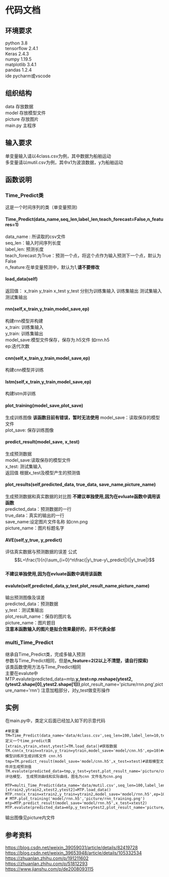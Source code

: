 # 代码文档
## 环境要求
python 3.8  
tensorflow 2.4.1  
Keras 2.4.3  
numpy 1.19.5  
matplotlib 3.4.1  
pandas  1.2.4  
ide pycharm或vscode  
## 组织结构
data 存放数据  
model 存放模型文件  
picture 存放图片  
main.py 主程序  
## 输入要求
单变量输入请以4class.csv为例，其中数据为船舶运动  
多变量请以mutil.csv为例，其中x1为波浪数据，y为船舶运动  
## 函数说明
### Time_Predict类
这是一个时间序列的类（单变量预测)  
#### Time_Predict(data_name,seq_len,label_len,teach_forecast=False,n_features=1) 
data_name : 所读取的csv文件  
seq_len：输入时间序列长度  
label_len: 预测长度  
teach_forecast:为True：预测一个点，将这个点作为输入预测下一个点，默认为False  
n_feature:在单变量预测中，默认为1,**请不要修改**    
#### load_data(self)  
返回值： x_train y_train x_test y_test 分别为训练集输入 训练集输出 测试集输入 测试集输出    
#### rnn(self,x_train,y_train,model_save,ep)  
构建rnn模型并构建  
x_train: 训练集输入   
y_train: 训练集输出  
model_save:模型文件保存，保存为.h5文件 如rnn.h5  
ep:迭代次数  
#### cnn(self,x_train,y_train,model_save,ep) 
构建cnn模型并训练  
#### lstm(self,x_train,y_train,model_save,ep) 
构建lstm并训练  
#### plot_training(model_save,plot_save)
生成训练图像  **该函数目前有错误，暂时无法使用**
model_save：读取保存的模型文件  
plot_save: 保存训练图像
#### predict_result(model_save, x_test)
生成预测数据  
model_save:读取保存的模型文件   
x_test: 测试集输入    
返回值 根据x_test及模型产生的预测值   
#### plot_results(self,predicted_data, true_data, save_name,picture_name)  
生成预测数据和真实数据的对比图 **不建议单独使用,因为在evluate函数中调用该函数**  
predicted_data：预测数据的一行  
true_data：真实的输出的一行  
save_name:设定图片文件名称 如cnn.png  
picture_name：图片标题名字  
#### AVE(self,y_true, y_predict)  
评估真实数据与预测数据的误差 公式  $$L=\frac{1}{n}\sum_{i=0}^n\frac{|y\_true-y\_predict|}{|y\_true|}$$  
**不建议单独使用,因为在evluate函数中调用该函数**  
#### evalute(self,predicted_data,y_test,plot_result_name,picture_name)  
输出预测图像及误差  
predicted_data：预测数据  
y_test：测试集输出  
plot_result_name：保存的图片名  
picture_name：图片题目  
**注意本函数输入的图片是拟合效果最好的，并不代表全部**
### multi_Time_Predict  
继承自Time_Predict类，完成多输入预测  
参数与Time_Predict相同，但是**n_feature=2(2以上不清楚，请自行探索)**  
该类函数使用方法与Time_Predict相同  
主要在evalute中 MTP.evalute(predicted_data=mtp,**y_test=np.reshape(ytest2,(ytest2.shape[0],ytest2.shape[1]))**,plot_result_name='picture/rnn.png',picture_name='rnn')
注意加粗部分，对y_test做变形操作  
## 实例
在main.py中，类定义后面已经加入如下的示意代码 
```
#单变量
TM=Time_Predict(data_name='data/4class.csv',seq_len=100,label_len=10,teach_forecast=False,n_features=1)#定义一个time_predict类 
[xtrain,ytrain,xtest,ytest]=TM.load_data()#获取数据
TM.cnn(x_train=xtrain,y_train=ytrain,model_save='model/cnn.h5',ep=10)#cnn模型训练并生成训练文件 cnn.h5
tmp=TM.predict_result(model_save='model/cnn.h5',x_test=xtest)#读取模型文件并生成预测值
TM.evalute(predicted_data=tmp,y_test=ytest,plot_result_name='picture/cnn.png',picture_name='cnn')#评估模型， 生成预测曲线和实际曲线，图名为cnn 文件名为cnn.png

MTP=multi_Time_Predict(data_name='data/mutil.csv',seq_len=100,label_len=10,teach_forecast=False,n_features=2)
[xtrain2,ytrain2,xtest2,ytest2]=MTP.load_data()
MTP.rnn(x_train=xtrain2,y_train=ytrain2,model_save='model/rnn.h5',ep=10)
# MTP.plot_training('model/rnn.h5','picture/rnn_training.png')
mtp=MTP.predict_result(model_save='model/rnn.h5',x_test=xtest2)
MTP.evalute(predicted_data=mtp,y_test=ytest2,plot_result_name='picture/rnn.png',picture_name='rnn')
```
输出图像见picture内文件
## 参考资料
https://blog.csdn.net/weixin_39059031/article/details/82419728  
https://blog.csdn.net/weixin_39653948/article/details/105332534  
https://zhuanlan.zhihu.com/p/191211602  
https://zhuanlan.zhihu.com/p/51812293  
https://www.jianshu.com/p/de2008093115  
